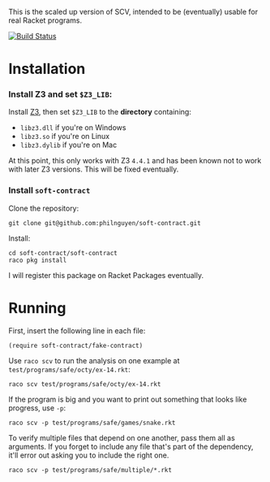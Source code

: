 This is the scaled up version of SCV,
intended to be (eventually) usable for real Racket programs.

[![Build Status](https://travis-ci.org/philnguyen/soft-contract.png?branch=package)](https://travis-ci.org/philnguyen/soft-contract)

Installation
=========================================

### Install Z3 and set `$Z3_LIB`:

Install [Z3](https://github.com/Z3Prover/z3), then set `$Z3_LIB` to the **directory**
containing:
  - `libz3.dll` if you're on Windows
  - `libz3.so` if you're on Linux
  - `libz3.dylib` if you're on Mac


At this point, this only works with Z3 `4.4.1` and has been known not to work with later Z3 versions.
This will be fixed eventually.

### Install `soft-contract`

Clone the repository:

```
git clone git@github.com:philnguyen/soft-contract.git
```

Install:

```
cd soft-contract/soft-contract
raco pkg install
```

I will register this package on Racket Packages eventually.

Running
=========================================

First, insert the following line in each file:
```
(require soft-contract/fake-contract)
```

Use `raco scv` to run the analysis on one example at `test/programs/safe/octy/ex-14.rkt`:
```
raco scv test/programs/safe/octy/ex-14.rkt
```

If the program is big and you want to print out something that looks like progress,
use `-p`:
```
raco scv -p test/programs/safe/games/snake.rkt
```

To verify multiple files that depend on one another,
pass them all as arguments.
If you forget to include any file that's part of the dependency,
it'll error out asking you to include the right one.
```
raco scv -p test/programs/safe/multiple/*.rkt
```
